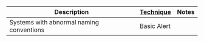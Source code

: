 

| Description                              | [Technique](/Detection-Techniques.md) | Notes |
| ---------------------------------------- | ------------------------------------------------------- | ----- |
| Systems with abnormal naming conventions | Basic Alert                                             |       |
